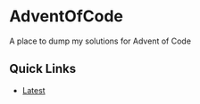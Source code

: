 # AdventOfCode
A place to dump my solutions for Advent of Code
## Quick Links
* [Latest](https://adventofcode.com/)
